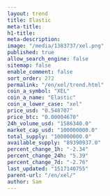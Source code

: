 ```yaml
---
layout: trend
title: Elastic
meta-title: 
h1-title: 
meta-description: 
image: "/media/1383737/xel.png"
published: true
allow_search_engine: false
sitemap: false
enable_comment: false
sort_order: 272
permalink: "/en/xel/trend.html"
coin_a_symbol: "XEL"
coin_a_name: "Elastic"
coin_a_lower_case: "xel"
price_usd: "0.548707"
price_btc: "0.00004670"
24h_volume_usd: "1586340.0"
market_cap_usd: "100000000.0"
total_supply: "100000000.0"
available_supply: "89390937.0"
percent_change_1h: "-2.34"
percent_change_24h: "5.39"
percent_change_7d: "-2.76"
last_updated: "1517140755"
parent-url: "/en/xel/"
author: Sam
---
```


